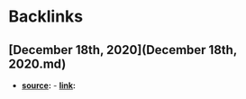 
# Backlinks
## [December 18th, 2020](December 18th, 2020.md)
- **[source](source.md):**
            - **[link](link.md):**


